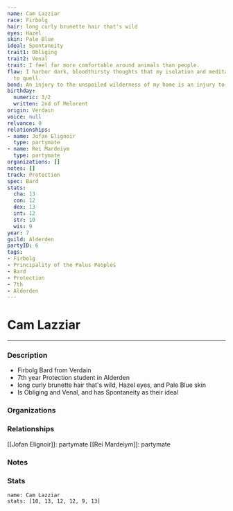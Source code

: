 ```yaml
---
name: Cam Lazziar
race: Firbolg
hair: long curly brunette hair that's wild
eyes: Hazel
skin: Pale Blue
ideal: Spontaneity
trait1: Obliging
trait2: Venal
trait: I feel far more comfortable around animals than people.
flaw: I harbor dark, bloodthirsty thoughts that my isolation and meditation failed
  to quell.
bond: An injury to the unspoiled wilderness of my home is an injury to me.
birthday:
  numeric: 3/2
  written: 2nd of Melorent
origin: Verdain
voice: null
relvance: 0
relationships:
- name: Jofan Elignoir
  type: partymate
- name: Rei Mardeiym
  type: partymate
organizations: []
notes: []
track: Protection
spec: Bard
stats:
  cha: 13
  con: 12
  dex: 13
  int: 12
  str: 10
  wis: 9
year: 7
guild: Alderden
partyID: 6
tags:
- Firbolg
- Principality of the Palus Peoples
- Bard
- Protection
- 7th
- Alderden
---
```

# Cam Lazziar
---
### Description
- Firbolg Bard from Verdain
- 7th year Protection student in Alderden
- long curly brunette hair that's wild, Hazel eyes, and Pale Blue skin
- Is Obliging and Venal, and has Spontaneity as their ideal

### Organizations

### Relationships
[[Jofan Elignoir]]: partymate
[[Rei Mardeiym]]: partymate

### Notes

### Stats
```statblock
name: Cam Lazziar
stats: [10, 13, 12, 12, 9, 13]
```